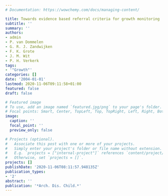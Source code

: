 ```yaml
---
# Documentation: https://wowchemy.com/docs/managing-content/

title: Towards evidence based referral criteria for growth monitoring
subtitle: ''
summary: ''
authors:
- admin
- P. van Dommelen
- G. R. J. Zandwijken
- F. K. Grote
- J. M. Wit
- P. H. Verkerk
tags:
- '"Growth"'
categories: []
date: '2004-01-01'
lastmod: 2020-11-06T09:11:58+01:00
featured: false
draft: false

# Featured image
# To use, add an image named `featured.jpg/png` to your page's folder.
# Focal points: Smart, Center, TopLeft, Top, TopRight, Left, Right, BottomLeft, Bottom, BottomRight.
image:
  caption: ''
  focal_point: ''
  preview_only: false

# Projects (optional).
#   Associate this post with one or more of your projects.
#   Simply enter your project's folder or file name without extension.
#   E.g. `projects = ["internal-project"]` references `content/project/deep-learning/index.md`.
#   Otherwise, set `projects = []`.
projects: []
publishDate: '2020-11-06T08:11:57.948135Z'
publication_types:
- '2'
abstract: ''
publication: '*Arch. Dis. Child.*'
---
```


